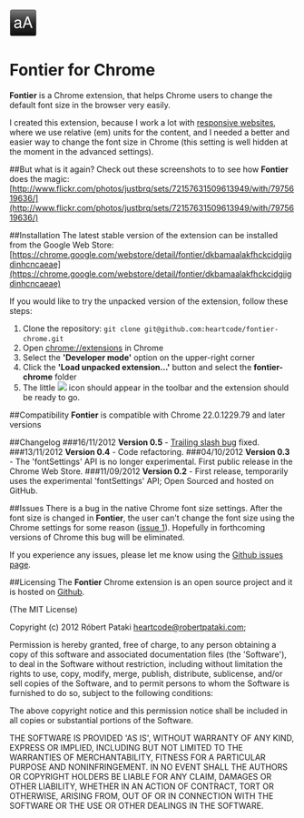 ![](https://github.com/heartcode/fontier-chrome/raw/master/img/icon_48.png)

Fontier for Chrome
===

**Fontier** is a Chrome extension, that helps Chrome users to change the default font size in the browser very easily.

I created this extension, because I work a lot with [responsive websites](http://viljamis.com/blog/2012/typography/), where we use relative (em) units for the content, and I needed a better and easier way to change the font size in Chrome (this setting is well hidden at the moment in the advanced settings).

##But what is it again?
Check out these screenshots to to see how **Fontier** does the magic:
[http://www.flickr.com/photos/justbrq/sets/72157631509613949/with/7975619636/](http://www.flickr.com/photos/justbrq/sets/72157631509613949/with/7975619636/)

##Installation
The latest stable version of the extension can be installed from the Google Web Store:
[https://chrome.google.com/webstore/detail/fontier/dkbamaalakfhckcidgiigdinhcncaeae](https://chrome.google.com/webstore/detail/fontier/dkbamaalakfhckcidgiigdinhcncaeae)

If you would like to try the unpacked version of the extension, follow these steps:

1. Clone the repository:
```git clone git@github.com:heartcode/fontier-chrome.git```
2. Open  [chrome://extensions](chrome://extensions) in Chrome
3. Select the **'Developer mode'** option on the upper-right corner
2. Click the **'Load unpacked extension…'** button and select the **fontier-chrome** folder
3. The little ![](https://github.com/heartcode/fontier-chrome/raw/master/img/icon_16.png) icon should appear in the toolbar and the extension should be ready to go.

##Compatibility
**Fontier** is compatible with Chrome 22.0.1229.79 and later versions

##Changelog
###16/11/2012
**Version 0.5** - [Trailing slash bug](http://heartcode.github.com/blog/2012/11/15/fixing-the-trailing-slash-issue-in-the-invalid-chrome-extension-manifest-file/) fixed.
###13/11/2012
**Version 0.4** - Code refactoring.
###04/10/2012
**Version 0.3** - The 'fontSettings' API is no longer experimental. First public release in the Chrome Web Store.
###11/09/2012
**Version 0.2** - First release, temporarily uses the experimental 'fontSettings' API; Open Sourced and hosted on GitHub.


##Issues
There is a bug in the native Chrome font size settings. After the font size is changed in **Fontier**, the user can't change the font size using the Chrome settings for some reason ([issue 1](https://github.com/heartcode/fontier-chrome/issues/1)). Hopefully in forthcoming versions of Chrome this bug will be eliminated.

If you experience any issues, please let me know using the [Github issues page](https://github.com/heartcode/fontier-chrome/issues).

##Licensing
The **Fontier** Chrome extension is an open source project and it is hosted on [Github](https://github.com/heartcode/fontier-chrome/).

(The MIT License)

Copyright (c) 2012 Róbert Pataki heartcode@robertpataki.com;

Permission is hereby granted, free of charge, to any person obtaining a copy of this software and associated documentation files (the 'Software'), to deal in the Software without restriction, including without limitation the rights to use, copy, modify, merge, publish, distribute, sublicense, and/or sell copies of the Software, and to permit persons to whom the Software is furnished to do so, subject to the following conditions:

The above copyright notice and this permission notice shall be included in all copies or substantial portions of the Software.

THE SOFTWARE IS PROVIDED 'AS IS', WITHOUT WARRANTY OF ANY KIND, EXPRESS OR IMPLIED, INCLUDING BUT NOT LIMITED TO THE WARRANTIES OF MERCHANTABILITY, FITNESS FOR A PARTICULAR PURPOSE AND NONINFRINGEMENT. IN NO EVENT SHALL THE AUTHORS OR COPYRIGHT HOLDERS BE LIABLE FOR ANY CLAIM, DAMAGES OR OTHER LIABILITY, WHETHER IN AN ACTION OF CONTRACT, TORT OR OTHERWISE, ARISING FROM, OUT OF OR IN CONNECTION WITH THE SOFTWARE OR THE USE OR OTHER DEALINGS IN THE SOFTWARE.